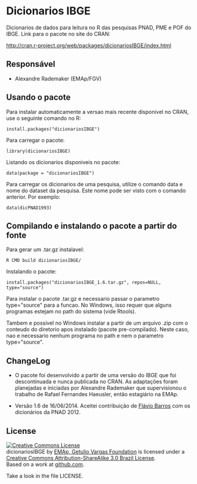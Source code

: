 
# Dicionarios IBGE

Dicionarios de dados para leitura no R das pesquisas PNAD, PME e POF
do IBGE.  Link para o pacote no site do CRAN:

http://cran.r-project.org/web/packages/dicionariosIBGE/index.html

## Responsável

 * Alexandre Rademaker  (EMAp/FGV)

## Usando o pacote

Para instalar automaticamente a versao mais recente disponivel no
CRAN, use o seguinte comando no R:

    install.packages("dicionariosIBGE")

Para carregar o pacote:

    library(dicionariosIBGE)

Listando os dicionarios disponiveis no pacote:

    data(package = "dicionariosIBGE")

Para carregar os dicionarios de uma pesquisa, utilize o comando data e
nome do dataset da pesquisa. Este nome pode ser visto com o comando
anterior. Por exemplo:

    data(dicPNAD1993)


## Compilando e instalando o pacote a partir do fonte

Para gerar um .tar.gz instalavel:

    R CMD build dicionariosIBGE/

Instalando o pacote:

    install.packages("dicionariosIBGE_1.6.tar.gz", repos=NULL, type="source")


Para instalar o pacote .tar.gz e necessario passar o parametro
type="source" para a funcao. No Windows, isso requer que alguns
programas estejam no path do sistema (vide Rtools).

Tambem e possivel no Windows instalar a partir de um arquivo .zip com
o conteudo do diretorio apos instalado (pacote pre-compilado). Neste
caso, nao e necessario nenhum programa no path e nem o parametro
type="source".


## ChangeLog

- O pacote foi desenvolvido a partir de uma versão do IBGE que foi
  descontinuada e nunca publicada no CRAN. As adaptações foram
  planejadas e iniciadas por Alexandre Rademaker que supervisionou o
  trabalho de Rafael Fernandes Haeusler, então estagiário na EMAp.

- Versão 1.6 de 16/06/2014. Aceitei contribuição de
  [Flávio Barros](https://github.com/flaviobarros) com os dicionários
  da PNAD 2012.

## License

<p></p>
<a rel="license"
href="http://creativecommons.org/licenses/by-sa/3.0/br/"><img
alt="Creative Commons License" style="border-width:0"
src="http://i.creativecommons.org/l/by-sa/3.0/br/88x31.png" /></a><br
/><span xmlns:dct="http://purl.org/dc/terms/"
href="http://purl.org/dc/dcmitype/Dataset" property="dct:title"
rel="dct:type">dicionariosIBGE</span> by <a
xmlns:cc="http://creativecommons.org/ns#" href="http://emap.fgv.br"
property="cc:attributionName" rel="cc:attributionURL">EMAp, Getulio
Vargas Foundation</a> is licensed under a <a rel="license"
href="http://creativecommons.org/licenses/by-sa/3.0/br/">Creative
Commons Attribution-ShareAlike 3.0 Brazil License</a>.<br />Based on a
work at <a xmlns:dct="http://purl.org/dc/terms/"
href="https://github.com/arademaker/dicionariosIBGE"
rel="dct:source">github.com</a>.

Take a look in the file LICENSE. 


